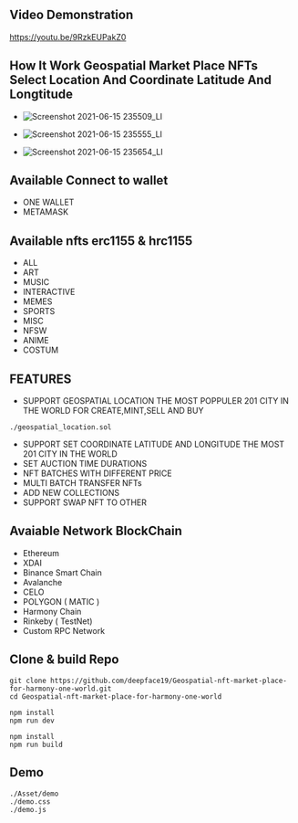 ## Video Demonstration
https://youtu.be/9RzkEUPakZ0
## How It Work Geospatial Market Place NFTs Select Location And Coordinate Latitude And Longtitude
- ![Screenshot 2021-06-15 235509_LI](https://user-images.githubusercontent.com/59292798/122180855-03041880-ceb3-11eb-8ed0-18b9a2ab2eda.jpg)

- ![Screenshot 2021-06-15 235555_LI](https://user-images.githubusercontent.com/59292798/122180857-04354580-ceb3-11eb-90d0-aea2fe33f252.jpg)

- ![Screenshot 2021-06-15 235654_LI](https://user-images.githubusercontent.com/59292798/122180863-05667280-ceb3-11eb-815d-41443e2800a3.jpg)


## Available Connect to wallet
- ONE WALLET
- METAMASK

## Available nfts erc1155 & hrc1155
- ALL
- ART
- MUSIC
- INTERACTIVE
- MEMES
- SPORTS
- MISC
- NFSW
- ANIME
- COSTUM

## FEATURES
- SUPPORT GEOSPATIAL LOCATION THE MOST POPPULER 201 CITY IN THE WORLD FOR CREATE,MINT,SELL AND BUY
``` 
./geospatial_location.sol
```
- SUPPORT SET COORDINATE LATITUDE AND LONGITUDE THE MOST 201 CITY IN THE WORLD
- SET AUCTION TIME DURATIONS
- NFT BATCHES WITH DIFFERENT PRICE
- MULTI BATCH TRANSFER NFTs
- ADD NEW COLLECTIONS
- SUPPORT SWAP NFT TO OTHER 

## Avaiable Network BlockChain
- Ethereum
- XDAI
- Binance Smart Chain
- Avalanche
- CELO
- POLYGON ( MATIC )
- Harmony Chain
- Rinkeby ( TestNet)
- Custom RPC Network

## Clone & build Repo
```
git clone https://github.com/deepface19/Geospatial-nft-market-place-for-harmony-one-world.git
cd Geospatial-nft-market-place-for-harmony-one-world
```
```
npm install
npm run dev
```
```
npm install
npm run build
```
## Demo 
```
./Asset/demo
./demo.css
./demo.js
```

